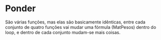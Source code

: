 # Ponder

São várias funções, mas elas são basicamente idênticas, entre cada conjunto de quatro funções vai mudar uma fórmula (MatPesos) dentro do loop, e dentro de cada conjunto mudam-se mais coisas.

